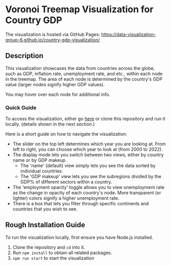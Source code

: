 # Voronoi Treemap Visualization for Country GDP

The visualization is hosted via GitHub Pages: https://data-visualization-group-6.github.io/country-gdp-visualization/

## Description

This visualization showcases the data from countries across the globe, such as GDP, inflation rate, unemployment rate, and etc., within each node in the treemap. The area of each node is determined by the country's GDP value (larger nodes signify higher GDP values).

You may hover over each node for additional info.

### Quick Guide

To access the visualization, either go [here](https://data-visualization-group-6.github.io/country-gdp-visualization/) or clone this repository and run it locally. (details shown in the next section.)

Here is a short guide on how to navigate the visualization:
- The slider on the top left determines which year you are looking at. From left to right, you can choose which year to look at (from 2000 to 2022).
- The display mode lets you switch between two views, either by country name or by GDP makeup.
  - The 'name' (default) view simply lets you see the data sorted by individual countries.
  - The 'GDP makeup' view lets you see the subregions divided by the GDP% of different sectors within a country.
- The 'employment opacity' toggle allows you to view unemployment rate as the change in opacity of each country's node. More transparent (or lighter) colors signify a higher unemployment rate.
- There is a box that lets you filter through specific continents and countries that you wish to see.

## Rough Installation Guide
To run the visualization locally, first ensure you have Node.js installed.
1. Clone the repository and `cd` into it.
2. Run `npm install` to obtain all related packages.
3. `npm run start` to start the visualization
